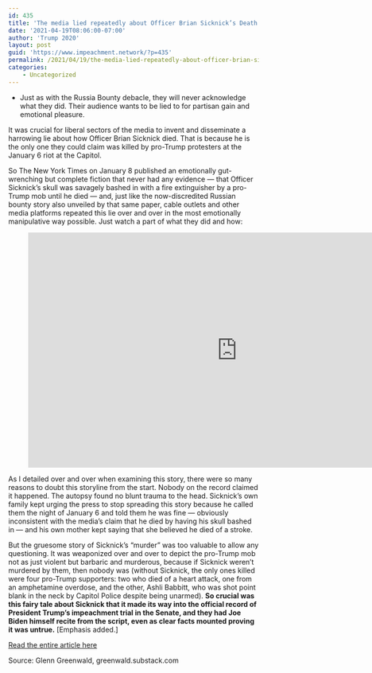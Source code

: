 ```yaml
---
id: 435
title: 'The media lied repeatedly about Officer Brian Sicknick’s Death. And they just got caught.'
date: '2021-04-19T08:06:00-07:00'
author: 'Trump 2020'
layout: post
guid: 'https://www.impeachment.network/?p=435'
permalink: /2021/04/19/the-media-lied-repeatedly-about-officer-brian-sicknicks-death-and-they-just-got-caught/
categories:
    - Uncategorized
---
```


- Just as with the Russia Bounty debacle, they will never acknowledge what they did. Their audience wants to be lied to for partisan gain and emotional pleasure.

It was crucial for liberal sectors of the media to invent and disseminate a harrowing lie about how Officer Brian Sicknick died. That is because he is the only one they could claim was killed by pro-Trump protesters at the January 6 riot at the Capitol.

So The New York Times on January 8 published an emotionally gut-wrenching but complete fiction that never had any evidence — that Officer Sicknick’s skull was savagely bashed in with a fire extinguisher by a pro-Trump mob until he died — and, just like the now-discredited Russian bounty story also unveiled by that same paper, cable outlets and other media platforms repeated this lie over and over in the most emotionally manipulative way possible. Just watch a part of what they did and how:

<figure class="wp-block-embed is-type-rich is-provider-embed-handler wp-block-embed-embed-handler wp-embed-aspect-16-9 wp-has-aspect-ratio"><div class="wp-block-embed__wrapper"><iframe allow="accelerometer; autoplay; clipboard-write; encrypted-media; gyroscope; picture-in-picture" allowfullscreen="" frameborder="0" height="473" src="https://www.youtube.com/embed/MseLunyiSGk?feature=oembed" title="Death of Officer Brian Sicknick" width="840"></iframe></div></figure>As I detailed over and over when examining this story, there were so many reasons to doubt this storyline from the start. Nobody on the record claimed it happened. The autopsy found no blunt trauma to the head. Sicknick’s own family kept urging the press to stop spreading this story because he called them the night of January 6 and told them he was fine — obviously inconsistent with the media’s claim that he died by having his skull bashed in — and his own mother kept saying that she believed he died of a stroke.

But the gruesome story of Sicknick’s “murder” was too valuable to allow any questioning. It was weaponized over and over to depict the pro-Trump mob not as just violent but barbaric and murderous, because if Sicknick weren’t murdered by them, then nobody was (without Sicknick, the only ones killed were four pro-Trump supporters: two who died of a heart attack, one from an amphetamine overdose, and the other, Ashli Babbitt, who was shot point blank in the neck by Capitol Police despite being unarmed). **So crucial was this fairy tale about Sicknick that it made its way into the official record of President Trump’s impeachment trial in the Senate, and they had Joe Biden himself recite from the script, even as clear facts mounted proving it was untrue.** \[Emphasis added.\]

[Read the entire article here](https://greenwald.substack.com/p/the-media-lied-repeatedly-about-officer)

Source: Glenn Greenwald, greenwald.substack.com